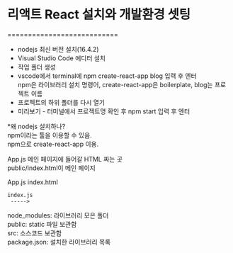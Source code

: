 # 리액트 React 설치와 개발환경 셋팅  
===========================
+ nodejs 최신 버전 설치(16.4.2)  
+ Visual Studio Code 에디터 설치  
+ 작업 폴더 생성  
+ vscode에서 terminal에 npm create-react-app blog 입력 후 엔터  
	npm은 라이브러리 설치 명령어, create-react-app은 boilerplate, blog는 프로젝트 이름  
+ 프로젝트의 하위 폴더를 다시 열기  
+ 미리보기 - 터미널에서 프로젝트명 확인 후 npm start 입력 후 엔터  
  
*왜 nodejs 설치하나?  
npm이라는 툴을 이용할 수 있음.  
npm으로 create-react-app 이용.  

App.js 메인 페이지에 들어갈 HTML 짜는 곳  
public/index.html이 메인 페이지  
  
App.js		  index.html  

	index.js  
	 ----->  

node_modules: 라이브러리 모은 폴더  
public: static 파일 보관함  
src: 소스코드 보관함  
package.json: 설치한 라이브러리 목록
  
